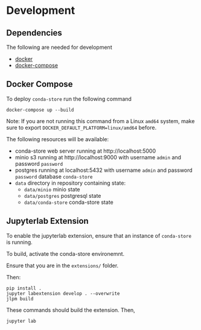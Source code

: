 # Development

## Dependencies

The following are needed for development

 - [docker](https://docs.docker.com/engine/install/)
 - [docker-compose](https://docs.docker.com/compose/install/)

## Docker Compose

To deploy `conda-store` run the following command

```shell
docker-compose up --build
```

Note: If you are not running this command from a Linux `amd64` system, make sure to export `DOCKER_DEFAULT_PLATFORM=linux/amd64` before.

The following resources will be available:
  - conda-store web server running at http://localhost:5000
  - minio s3 running at http://localhost:9000 with username `admin` and password `password`
  - postgres running at localhost:5432 with username `admin` and password `password` database `conda-store`
  - `data` directory in repository containing state:
     - `data/minio` minio state
     - `data/postgres` postgresql state
     - `data/conda-store` conda-store state

## Jupyterlab Extension

To enable the jupyterlab extension, ensure that an instance of `conda-store` is running.

To build, activate the conda-store environemnt. 

Ensure that you are in the `extensions/` folder. 

Then: 

```shell
pip install .
jupyter labextension develop . --overwrite
jlpm build
```

These commands should build the extension. Then, 

`jupyter lab`


